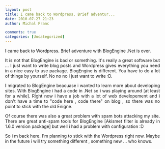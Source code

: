 ```yaml
---
layout: post
title: I came back to Wordpress. Brief adventur...
date: 2010-07-27 21:23
author: Michal Franc

comments: true
categories: [Uncategorized]
---
```

I came back to Wordpress. Brief adventure with BlogEngine .Net is over.
<p style="text-align:justify;">It is not that BlogEngine is bad or something. It's really a great software but ... I just want to write blog posts and Wordpress gives everything you need in a nice easy to use package. BlogEngine is different. You have to do a lot of things by yourself. No no no i just want to write :D.</p>
<p style="text-align:justify;">I migrated to BlogEngine beacuase i wanted to learn more about developing sites. With BlogEngine i had a code in .Net so i was playing around [at least for a while]. Right now i have a job  with a lot of web developement and i don't have a time to "code here , code there" on blog , so there was no point to stick with the old Enigne.</p>
<p style="text-align:justify;">Of course there was also a great problem with spam bots attacking my site. There are great anti-spam tools for BlogEngine [Akismet filter is already in 1.6.0 version package] but well i had a problem with configuration :D</p>
<p style="text-align:justify;">So i m back here. I'm planning to stick with the Wordpress right now. Maybe in the future i will try something different , something new ... who knows.</p>
